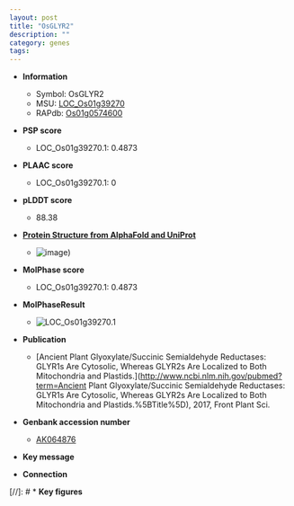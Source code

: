 ```yaml
---
layout: post
title: "OsGLYR2"
description: ""
category: genes
tags: 
---
```


* **Information**  
    + Symbol: OsGLYR2  
    + MSU: [LOC_Os01g39270](http://rice.plantbiology.msu.edu/cgi-bin/ORF_infopage.cgi?orf=LOC_Os01g39270)  
    + RAPdb: [Os01g0574600](http://rapdb.dna.affrc.go.jp/viewer/gbrowse_details/irgsp1?name=Os01g0574600)  

* **PSP score**  
    + LOC_Os01g39270.1: 0.4873 

* **PLAAC score**  
    + LOC_Os01g39270.1: 0 

* **pLDDT score**
    + 88.38

* **[Protein Structure from AlphaFold and UniProt](https://www.uniprot.org/uniprotkb/Q656T5/entry#structure)**
    + ![image](https://ricepsp.github.io/images/Q6/AF-Q656T5-F1.png))

* **MolPhase score**
    + LOC_Os01g39270.1: 0.4873

* **MolPhaseResult**
    + ![LOC_Os01g39270.1](https://ricepsp.github.io/pictures/LOC_Os01g/LOC_Os01g39270.1.png)

* **Publication**  
    + [Ancient Plant Glyoxylate/Succinic Semialdehyde Reductases: GLYR1s Are Cytosolic, Whereas GLYR2s Are Localized to Both Mitochondria and Plastids.](http://www.ncbi.nlm.nih.gov/pubmed?term=Ancient Plant Glyoxylate/Succinic Semialdehyde Reductases: GLYR1s Are Cytosolic, Whereas GLYR2s Are Localized to Both Mitochondria and Plastids.%5BTitle%5D), 2017, Front Plant Sci.

* **Genbank accession number**  
    + [AK064876](http://www.ncbi.nlm.nih.gov/nuccore/AK064876)

* **Key message**  

* **Connection**  

[//]: # * **Key figures**  


